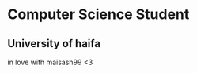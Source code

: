 # Computer Science Student
## University of haifa
in love with maisash99 <3
<!---
Jerryaa98/Jerryaa98 is a ✨ special ✨ repository because its `README.md` (this file) appears on your GitHub profile.
You can click the Preview link to take a look at your changes.
--->
